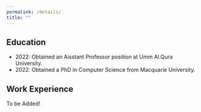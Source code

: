 ```yaml
---
permalink: /details/
title: ""
---
```

Education
-----------
- 2022: Obtained an Aisstant Professor position at Umm Al.Qura University.
- 2022: Obtained a PhD in Computer Science from Macquarie University. 


Work Experience
---------------
To be Added!
